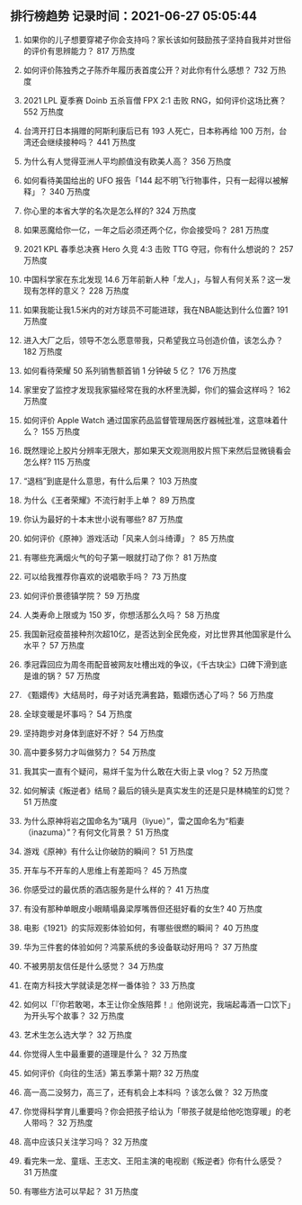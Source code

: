 
## 排行榜趋势 记录时间：2021-06-27 05:05:44
  
  1. 如果你的儿子想要穿裙子你会支持吗？家长该如何鼓励孩子坚持自我并对世俗的评价有思辨能力？ 817 万热度
    
  2. 如何评价陈独秀之子陈乔年履历表首度公开？对此你有什么感想？ 732 万热度
    
  3. 2021 LPL 夏季赛 Doinb 五杀盲僧 FPX 2:1 击败 RNG，如何评价这场比赛？ 552 万热度
    
  4. 台湾开打日本捐赠的阿斯利康后已有 193 人死亡，日本称再给 100 万剂，台湾还会继续接种吗？ 441 万热度
    
  5. 为什么有人觉得亚洲人平均颜值没有欧美人高？ 356 万热度
    
  6. 如何看待美国给出的 UFO 报告「144 起不明飞行物事件，只有一起得以被解释」？ 340 万热度
    
  7. 你心里的本省大学的名次是怎么样的? 324 万热度
    
  8. 如果恶魔给你一亿，一年之后必须还两个亿，你会接受吗？ 281 万热度
    
  9. 2021 KPL 春季总决赛 Hero 久竞 4:3 击败 TTG 夺冠，你有什么想说的？ 257 万热度
    
  10. 中国科学家在东北发现 14.6 万年前新人种「龙人」，与智人有何关系？这一发现有怎样的意义？ 228 万热度
    
  11. 如果我能让我1.5米内的对方球员不可能进球，我在NBA能达到什么位置? 191 万热度
    
  12. 进入大厂之后，领导不怎么愿意带我，只希望我立马创造价值，该怎么办？ 182 万热度
    
  13. 如何看待荣耀 50 系列销售额首销 1 分钟破 5 亿？ 176 万热度
    
  14. 家里安了监控才发现我家猫经常在我的水杯里洗脚，你们的猫会这样吗？ 162 万热度
    
  15. 如何评价 Apple Watch 通过国家药品监督管理局医疗器械批准，这意味着什么？ 155 万热度
    
  16. 既然理论上胶片分辨率无限大，那如果天文观测用胶片照下来然后显微镜看会怎么样? 115 万热度
    
  17. “退档”到底是什么意思，有什么后果？ 103 万热度
    
  18. 为什么《王者荣耀》不流行射手上单？ 89 万热度
    
  19. 你认为最好的十本末世小说有哪些? 87 万热度
    
  20. 如何评价《原神》游戏活动「风来人剑斗绮谭」？ 85 万热度
    
  21. 有哪些充满烟火气的句子第一眼就打动了你？ 81 万热度
    
  22. 可以给我推荐你喜欢的说唱歌手吗？ 73 万热度
    
  23. 如何评价景德镇学院？ 59 万热度
    
  24. 人类寿命上限或为 150 岁，你想活那么久吗？ 58 万热度
    
  25. 我国新冠疫苗接种剂次超10亿，是否达到全民免疫，对比世界其他国家是什么水平？ 57 万热度
    
  26. 季冠霖回应为周冬雨配音被网友吐槽出戏的争议，《千古玦尘》口碑下滑到底是谁的锅？ 57 万热度
    
  27. 《甄嬛传》大结局时，母子对话充满套路，甄嬛伤透心了吗？ 56 万热度
    
  28. 全球变暖是坏事吗？ 54 万热度
    
  29. 坚持跑步对身体到底好不好？ 54 万热度
    
  30. 高中要多努力才叫做努力？ 54 万热度
    
  31. 我其实一直有个疑问，易烊千玺为什么敢在大街上录 vlog？ 52 万热度
    
  32. 如何解读《叛逆者》结局？最后的镜头是真实发生的还是只是林楠笙的幻觉？ 51 万热度
    
  33. 为什么原神将岩之国命名为“璃月（liyue）”，雷之国命名为“稻妻（inazuma）”？有何文化背景？ 51 万热度
    
  34. 游戏《原神》有什么让你破防的瞬间？ 51 万热度
    
  35. 开车与不开车的人思维上有差距吗？ 45 万热度
    
  36. 你感受过的最优质的酒店服务是什么样的？ 41 万热度
    
  37. 有没有那种单眼皮小眼睛塌鼻梁厚嘴唇但还挺好看的女生? 40 万热度
    
  38. 电影《1921》的实际观影体验如何，有哪些很燃的瞬间？ 40 万热度
    
  39. 华为三件套的体验如何？鸿蒙系统的多设备联动好用吗？ 37 万热度
    
  40. 不被男朋友信任是什么感觉？ 34 万热度
    
  41. 在南方科技大学就读是怎样一番体验？ 33 万热度
    
  42. 如何以「『你若敢喝，本王让你全族陪葬！』他刚说完，我端起毒酒一口饮下」为开头写个故事？ 32 万热度
    
  43. 艺术生怎么选大学？ 32 万热度
    
  44. 你觉得人生中最重要的道理是什么？ 32 万热度
    
  45. 如何评价《向往的生活》第五季第十期? 32 万热度
    
  46. 高一高二没努力，高三了，还有机会上本科吗 ？该怎么做？ 32 万热度
    
  47. 你觉得科学育儿重要吗？你会把孩子给认为「带孩子就是给他吃饱穿暖」的老人带吗？ 32 万热度
    
  48. 高中应该只关注学习吗？ 32 万热度
    
  49. 看完朱一龙、童瑶、王志文、王阳主演的电视剧《叛逆者》你有什么感受？ 31 万热度
    
  50. 有哪些方法可以早起？ 31 万热度
    